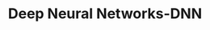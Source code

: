 ---
title: "Deep Neural Networks-DNN"

categories: ['']

tags: ['Deep', 'Neural', 'Networks', 'DNN']

arwords: 'شبكات التعلم العميق'

arexps: []

enwords: ['Deep Neural Networks-DNN']

enexps: []

arlexicons: 'ش'

enlexicons: 'D'

authors: ['Ruqayya Roshdy']

translators: ['']

citations: 'تطبيقات الذكاء الاصطناعي في خدمة اللغة العربية'

sources: 'مركز الملك عبدالله بن عبدالعزيز الدولي لخدمة اللغة العربية'

word: "true"

slug: ""
---